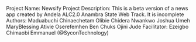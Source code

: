 Project Name: Newsify
Project Description: This is a beta version of a news app created by Andela ALC2.0 Anambra State Web Track. It is incomplete
Authors: Maduabuchi Chinaechetam
         Olibie Chidera
         Nwankwo Joshua
         Umeh MaryBlessing
         Ativie Oserefemhen
         Ben Chuks
         Ojini Jude
Facilitator: Ezeigbo Chimaobi Emmanuel (@SyconTechnology)         